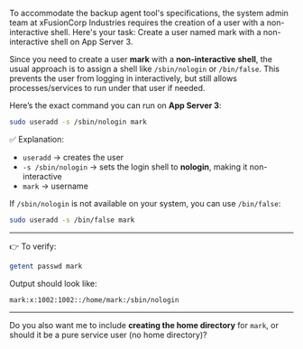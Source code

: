
To accommodate the backup agent tool's specifications, the system admin team at xFusionCorp Industries requires the creation of a user with a non-interactive shell. Here's your task: Create a user named mark with a non-interactive shell on App Server 3.


Since you need to create a user **mark** with a **non-interactive shell**, the usual approach is to assign a shell like `/sbin/nologin` or `/bin/false`. This prevents the user from logging in interactively, but still allows processes/services to run under that user if needed.

Here’s the exact command you can run on **App Server 3**:

```bash
sudo useradd -s /sbin/nologin mark
```

✅ Explanation:

* `useradd` → creates the user
* `-s /sbin/nologin` → sets the login shell to **nologin**, making it non-interactive
* `mark` → username

If `/sbin/nologin` is not available on your system, you can use `/bin/false`:

```bash
sudo useradd -s /bin/false mark
```

---

👉 To verify:

```bash
getent passwd mark
```

Output should look like:

```
mark:x:1002:1002::/home/mark:/sbin/nologin
```

---

Do you also want me to include **creating the home directory** for `mark`, or should it be a pure service user (no home directory)?
